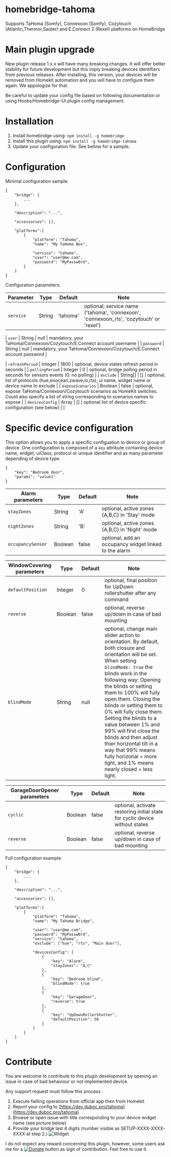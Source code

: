 # homebridge-tahoma

Supports TaHoma (Somfy), Connexoon (Somfy), Cozytouch (Atlantic,Thermor,Sauter) and E.Connect 2 (Rexel) platforms on HomeBridge

# Main plugin upgrade

New plugin release 1.x.x will have many breaking changes. It will offer better stability for future development but this imply breaking devices identifiers from previous releases.
After installing, this version, your devices will be removed from Homekit automation and you will have to configure them again.
We appologize for that.

Be careful to update your config file based on following documentation or using Hoobs/Homebridge-UI plugin config management.

# Installation

1. Install homebridge using: `npm install -g homebridge`
2. Install this plugin using: `npm install -g homebridge-tahoma`
3. Update your configuration file. See bellow for a sample.

# Configuration

Minimal configuration sample:
```
{
	"bridge": {
		...
	},

	"description": "...",

	"accessories": [],

	"platforms":[
		{
			"platform": "Tahoma",
			"name": "My TaHoma Box",

			"service": "tahoma",
			"user": "user@me.com",
			"password": "MyPassw0rd",
		}
	]
}
```

Configuration parameters:

| Parameter                  | Type			| Default		| Note                                                                                                                                                                  |
|----------------------------|----------|-----------|-----------------------------------------------------------------------------------------------------------------------------------------------------------------------|
| `service`              	 | String		| 'tahoma'			| optional, service name ('tahoma', 'connexoon', 'connexoon_rts', 'cozytouch' or 'rexel')																																																											|

| `user`               		 | String		| null				| mandatory, your TaHoma/Connexoon/Cozytouch/E.Connect account username                                                                                                                     |
| `password`             	 | String		| null				| mandatory, your TaHoma/Connexoon/Cozytouch/E.Connect account password                                                                                                                     |

| `refreshPeriod`            | Integer	| 1800					| optional, device states refresh period in seconds							 																										 																										|
| `pollingPeriod`            | Integer	| 0						| optional, bridge polling period in seconds for sensors events (0: no polling)							 																										 																										|
| `exclude`		             | String[]	| []					| optional, list of protocols (hue,enocean,zwave,io,rts), ui name, widget name or device name to exclude																																										|
| `exposeScenarios`	         | Boolean	| false					| optional, expose TaHoma/Connexoon/Cozytouch scenarios as HomeKit switches. Could also specify a list of string corresponding to scenarios names to expose												|
| `devicesConfig`		             | Array		| []				| optional list of device specific configuration (see below)										|																 																																|

# Specific device configuration

This option allows you to apply a specific configuation to device or group of device.
One configuration is composed of a `key` attribute containing device name, widget, uiClass, protocol or unique identifier and as many parameter depending of device type.

```
{
	"key": "Bedroom door",
	"param1": "value1"
}
```

| Alarm parameters           | Type			| Default			| Note                                                                                                                                                                  |
|----------------------------|--------------|-------------------|-----------------------------------------------------------------------------------------------------------------------------------------------------------------------|
| `stayZones`               	 | String		| 'A'				| optional, active zones (A,B,C) in 'Stay' mode                                                                             																						|
| `nightZones`             	 | String		| 'B'				| optional, active zones (A,B,C) in 'Night' mode                                                                          																							|
| `occupancySensor`        	 | Boolean		| false				| optional, add an occupancy widget linked to the alarm                                                                          																							|

| WindowCovering parameters   | Type			| Default		| Note                                                                                                                                                                  |
|----------------------------|----------|-----------|-----------------------------------------------------------------------------------------------------------------------------------------------------------------------|
| `defaultPosition`	         | Integer	| 0				| optional, final position for UpDown rollershutter after any command												|
| `reverse`	         		 | Boolean	| false			| optional, reverse up/down in case of bad mounting												|
| `blindMode`	       		 | String	| null			| optional, change main slider action to orientation. By default, both closure and orientation will be set. When setting ``blindMode: true`` the blinds work in the following way: Opening the blinds or setting them to 100% will fully open them. Closing the blinds or setting them to 0% will fully close them. Setting the blinds to a value between 1% and 99% will first close the blinds and then adjust thier horizontal tilt in a way that 99% means fully horizonal = more light, and 1% means nearly closed = less light. |

| GarageDoorOpener parameters| Type			| Default		| Note                                                                                                                                                                  |
|----------------------------|----------|-----------|-----------------------------------------------------------------------------------------------------------------------------------------------------------------------|
| `cyclic`	         		| Boolean	| false			| optional, activate restoring initial state for cyclic device without states							|
| `reverse`	         		 | Boolean	| false			| optional, reverse up/down in case of bad mounting												|


Full configuration example:
```
{
	"bridge": {
		...
	},

	"description": "...",

	"accessories": [],

	"platforms":[
		{
			"platform": "Tahoma",
			"name": "My Tahoma Bridge",

			"user": "user@me.com",
			"password": "MyPassw0rd",
			"service": "tahoma",
			"exclude": ["hue", "rts", "Main door"],

			"devicesConfig": [
				{
					"key": "Alarm",
					"stayZones": "A,C"
				},
				{
					"key": "Bedroom blind",
					"blindMode": true
				},
				{
					"key": "GarageDoor",
					"reverse": true
				},
				{
					"key": "UpDownRollerShutter",
					"defaultPosition": 50
				}
			]
		}
	]
}
```

# Contribute

You are welcome to contribute to this plugin development by opening an issue in case of bad behaviour or not implemented device.

Any support request must follow this process :
1. Execute failling operations from official app then from Homekit
2. Report your config to [https://dev.duboc.pro/tahoma](https://dev.duboc.pro/tahoma)
3. Browse or open issue with title corresponding to your device widget name (see picture below)
4. Provide your bridge last 4 digits (number visible as SETUP-XXXX-XXXX-XXXX at step 2.)
![Widget](https://dev.duboc.pro/img/widgets.png)

I do not expect any reward concerning this plugin, however, some users ask me for a [![Donate](https://img.shields.io/badge/Donate-PayPal-green.svg)](https://www.paypal.com/cgi-bin/webscr?cmd=_s-xclick&hosted_button_id=L4X489MG7FUCN) button as sign of contribution. Feel free to use it.
